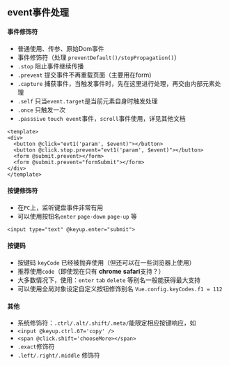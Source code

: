 ## event事件处理
 
#### 事件修饰符

* 普通使用、传参、原始Dom事件
* 事件修饰符（处理 `preventDefault()/stopPropagation()`）
* `.stop` 阻止事件继续传播
* `.prevent` 提交事件不再重载页面（主要用在form)
* `.capture` 捕获事件，当触发事件时，先在这里进行处理，再交由内部元素处理
* `.self` 只当`event.target`是当前元素自身时触发处理
* `.once` 只触发一次
* `.passsive` `touch event`事件，`scroll`事件使用，详见其他文档

```vue
<template>
<div>
  <button @click="evt1('param', $event)"></button>
  <button @click.stop.prevent="evt1('param', $event)"></button>
  <form @submit.prevent></form>
  <form @submit.prevent="formSubmit"></form>
</div>
</template>
```

#### 按键修饰符

* 在`PC`上，监听键盘事件非常有用
* 可以使用按钮名`enter` `page-down` `page-up` 等

```vue
<input type="text" @keyup.enter="submit">
```

#### 按键码

* 按键码 `keyCode` 已经被抛弃使用（但还可以在一些浏览器上使用）
* 推荐使用`code`（即使现在只有 **chrome** **safari**支持？）
* 大多数情况下，使用：`enter` `tab` `delete` 等别名一般能获得最大支持
* 可以使用全局对象设定自定义按钮修饰别名 `Vue.config.keyCodes.f1 = 112`

#### 其他

* 系统修饰符：`.ctrl/.alt/.shift/.meta/`能限定相应按键响应，如
* `<input @keyup.ctrl.67='copy' />`
* `<span @click.shift='chooseMore></span>`
* `.exact`修饰符
* `.left/.right/.middle` 修饰符



